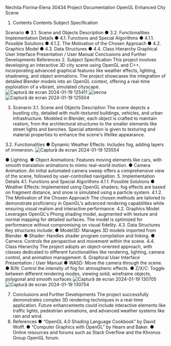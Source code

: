 Nechita Florina-Elena
30434
Project Documentation
OpenGL Enhanced City Scene
1. Contents
Contents
Subject Specification

Scenario
● 3.1. Scene and Objects Description
● 3.2. Functionalities
Implementation Details
● 4.1. Functions and Special Algorithms
● 4.1.1. Possible Solutions
● 4.1.2. The Motivation of the Chosen Approach
● 4.2. Graphics Model
● 4.3. Data Structures
● 4.4. Class Hierarchy
Graphical User Interface Presentation / User Manual
Conclusions and Further Developments
References
2. Subject Specification
This project involves developing an interactive 3D city scene using OpenGL and
C++, incorporating advanced graphical features like weather effects, lighting,
shadowing, and object animations. The project showcases the integration of detailed
Blender models into an OpenGL context, offering a real-time exploration of a vibrant,
simulated cityscape.
![Captură de ecran 2024-01-19 125411](https://github.com/florina2002/Graphic-Processing-Project/assets/78110103/75fc62b7-2f01-4686-b1c3-dca16ce35f12)
![secna](https://github.com/florina2002/Graphic-Processing-Project/assets/78110103/2954e0a5-83b3-479b-bc5c-637cbb906b54)
![Captură de ecran 2024-01-19 125504](https://github.com/florina2002/Graphic-Processing-Project/assets/78110103/1519779f-d331-47ec-9d93-4b7120860bd6)


3. Scenario
3.1. Scene and Objects Description
The scene depicts a bustling city, detailed with multi-textured buildings, vehicles, and
urban infrastructure. Modeled in Blender, each object is crafted to maintain realism,
from the architectural structures to the smaller elements like street lights and
benches. Special attention is given to texturing and material properties to enhance
the scene's lifelike appearance.

3.2. Functionalities
● Dynamic Weather Effects: Includes fog, adding layers of immersion.
![Captură de ecran 2024-01-19 125554](https://github.com/florina2002/Graphic-Processing-Project/assets/78110103/db981328-e415-4556-be23-cdb804c527ca)

● Lighting.
● Object Animations: Features moving elements like cars, with smooth
translation animations to mimic real-world motion.
● Camera Animation: An initial automated camera sweep offers a
comprehensive view of the scene, followed by user-controlled navigation.
5. Implementation Details
4.1. Functions and Special Algorithms
4.1.1. Possible Solutions
● Weather Effects: Implemented using OpenGL shaders; fog effects are based
on fragment distance, and snow is simulated using a particle system.
4.1.2. The Motivation of the Chosen Approach
The chosen methods are tailored to demonstrate proficiency in OpenGL's advanced
rendering capabilities while ensuring visual realism and interactive performance.
4.2. Graphics Model
Leverages OpenGL's Phong shading model, augmented with texture and normal
mapping for detailed surfaces. The model is optimized for performance without
compromising on visual fidelity.
4.3. Data Structures
Key structures include:
● Model3D: Manages 3D models imported from Blender.
● Shader: Handles shader program compilation and linking.
● Camera: Controls the perspective and movement within the scene.
4.4. Class Hierarchy
The project adopts an object-oriented approach, with classes dedicated to different
functionalities like rendering, lighting, camera control, and animation management.
6. Graphical User Interface Presentation / User Manual
● WASD: Move the camera through the scene.
● B/N: Control the intensity of fog for atmospheric effects.
● Z/X/C: Toggle between different rendering modes, viewing solid, wireframe
objects, polygonal and smooth surfaces
![Captură de ecran 2024-01-19 130705](https://github.com/florina2002/Graphic-Processing-Project/assets/78110103/850b2e61-6c27-4c78-9f2b-a549d009dd0d)
![Captură de ecran 2024-01-19 130754](https://github.com/florina2002/Graphic-Processing-Project/assets/78110103/23a1788b-1d4d-4e51-950f-bc08cc43b08f)

7. Conclusions and Further Developments
The project successfully demonstrates complex 3D rendering techniques in a
real-time application. Future enhancements could include interactive elements like
traffic lights, pedestrian animations, and advanced weather systems like rain and
wind.
8. References
● “OpenGL 4.0 Shading Language Cookbook” by David Wolff.
● “Computer Graphics with OpenGL” by Hearn and Baker.
● Online resources and forums such as Stack Overflow and the Khronos Group
OpenGL forum.
